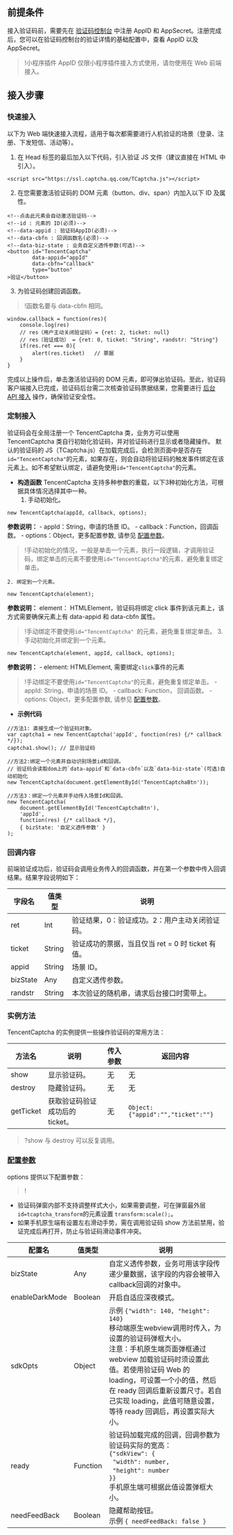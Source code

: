 

## 前提条件
接入验证码前，需要先在 [验证码控制台](https://console.cloud.tencent.com/captcha) 中注册 AppID 和 AppSecret。注册完成后，您可以在验证码控制台的验证详情的基础配置中，查看 AppID 以及 AppSecret。
>!小程序插件 AppID 仅限小程序插件接入方式使用，请勿使用在 Web 前端接入。
## 接入步骤
### 快速接入
以下为 Web 端快速接入流程，适用于每次都需要进行人机验证的场景（登录、注册、下发短信、活动等）。
1. 在 Head 标签的最后加入以下代码，引入验证 JS 文件（建议直接在 HTML 中引入）。
```
<script src="https://ssl.captcha.qq.com/TCaptcha.js"></script>
```
2. 在您需要激活验证码的 DOM 元素（button、div、span）内加入以下 ID 及属性。
```
<!--点击此元素会自动激活验证码-->
<!--id : 元素的 ID(必须)-->
<!--data-appid : 验证码AppID(必须)-->
<!--data-cbfn : 回调函数名(必须)-->
<!--data-biz-state : 业务自定义透传参数(可选)-->
<button id="TencentCaptcha"
        data-appid="appId"
        data-cbfn="callback"
        type="button"
>验证</button>
```
3. 为验证码创建回调函数。
>!函数名要与 data-cbfn 相同。
>
```
window.callback = function(res){
    console.log(res)
    // res（用户主动关闭验证码）= {ret: 2, ticket: null}
    // res（验证成功） = {ret: 0, ticket: "String", randstr: "String"}
    if(res.ret === 0){
        alert(res.ticket)   // 票据
    }
}
```

完成以上操作后，单击激活验证码的 DOM 元素，即可弹出验证码。至此，验证码客户端接入已完成，验证码后台需二次核查验证码票据结果，您需要进行 [后台 API 接入](https://cloud.tencent.com/document/product/1110/36926) 操作，确保验证安全性。
### 定制接入
验证码会在全局注册一个 TencentCaptcha 类，业务方可以使用 TencentCaptcha 类自行初始化验证码，并对验证码进行显示或者隐藏操作。
默认的验证码的 JS（TCaptcha.js）在加载完成后，会检测页面中是否存在`id="TencentCaptcha"`的元素，如果存在，则会自动将验证码的触发事件绑定在该元素上。如不希望默认绑定，请避免使用`id="TencentCaptcha"`的元素。
-  **构造函数**
TencentCaptcha 支持多种参数的重载，以下3种初始化方法，可根据具体情况选择其中一种。
	1. 手动初始化。
```
new TencentCaptcha(appId, callback, options);
```
**参数说明：**
		- appId：String，申请的场景 ID。
		- callback：Function，回调函数。
		- options：Object，更多配置参数, 请参见 [配置参数](#pzcs)。
		
 >!手动初始化的情况，一般是单击一个元素，执行一段逻辑，才调用验证码，绑定单击的元素不要使用`id="TencentCaptcha"`的元素，避免重复绑定单击。

	2. 绑定到一个元素。
```
new TencentCaptcha(element);
```
**参数说明：**
element： HTMLElement，验证码将绑定 click 事件到该元素上，该方式需要确保元素上有 data-appid 和 data-cbfn 属性。
>!手动绑定不要使用`id="TencentCaptcha" `的元素，避免重复绑定单击。
	3. 手动初始化并绑定到一个元素。
```
new TencentCaptcha(element, appId, callback, options);
```
**参数说明：**
		- element: HTMLElement, 需要绑定`click`事件的元素
>!手动绑定不要使用`id="TencentCaptcha"`的元素，避免重复绑定单击。
		- appId: String，申请的场景 ID。
		- callback: Function， 回调函数。
		- options: Object，更多配置参数, 请参见 [配置参数](#pzcs)。

- **示例代码**

```
//方法1: 直接生成一个验证码对象。
var captcha1 = new TencentCaptcha('appId', function(res) {/* callback */});
captcha1.show(); // 显示验证码

//方法2:绑定一个元素并自动识别场景id和回调。
// 验证码会读取dom上的`data-appid`和`data-cbfn`以及`data-biz-state`(可选)自动初始化
new TencentCaptcha(document.getElementById('TencentCaptchaBtn'));

//方法3：绑定一个元素并手动传入场景Id和回调。
new TencentCaptcha(
    document.getElementById('TencentCaptchaBtn'),
    'appId',
    function(res) {/* callback */},
    { bizState: '自定义透传参数' }
);
```
### 回调内容
前端验证成功后，验证码会调用业务传入的回调函数，并在第一个参数中传入回调结果。结果字段说明如下：

| 字段名 | 值类型 | 说明|
|---------|---------|---------|
| ret | Int | 验证结果，0：验证成功。2：用户主动关闭验证码。 |
|ticket|String|验证成功的票据，当且仅当 ret = 0 时 ticket 有值。|
|appid|String|场景 ID。|
|bizState|Any|自定义透传参数。|
|randstr|String|本次验证的随机串，请求后台接口时需带上。|

### 实例方法
TencentCaptcha 的实例提供一些操作验证码的常用方法：

| 方法名 | 说明 | 传入参数 |返回内容|
|---------|---------|---------|--------|
| show | 显示验证码。 | 无 |无|
|destroy|隐藏验证码。|无|无|
|getTicket|获取验证码验证成功后的 ticket。|无|`Object:{"appid":"","ticket":""}`|

>?show 与 destroy 可以反复调用。

### [配置参数](id:pzcs)
options 提供以下配置参数：
>! 
- 验证码弹窗内部不支持调整样式大小，如果需要调整，可在弹窗最外层`id=tcaptcha_transform`的元素设置 `transform:scale();`。
- 如果手机原生端有设置左右滑动手势，需在调用验证码 show 方法前禁用，验证完成后再打开，防止与验证码滑动事件冲突。
<table>
<thead>
<tr>
<th>配置名</th>
<th>值类型</th>
<th>说明</th>
</tr>
</thead>
<tbody><tr>
<td>bizState</td>
<td>Any</td>
<td>自定义透传参数，业务可用该字段传递少量数据，该字段的内容会被带入callback回调的对象中。</td>
</tr>
<tr>
<td>enableDarkMode</td>
<td>Boolean</td>
<td>开启自适应深夜模式。</td>
</tr>
<tr>
<td>sdkOpts</td>
<td>Object</td>
<td>示例 <code>{"width": 140, "height": 140}</code> <br>移动端原生webview调用时传入，为设置的验证码弹框大小。<br>注意：手机原生端页面弹框通过 webview 加载验证码时须设置此值。若使用验证码 Web 的 loading，可设置一个小的值，然后在 ready 回调后重新设置尺寸。若自己实现 loading，此值可随意设置，等待 ready 回调后，再设置实际大小。</td>
</tr>
<tr>
<td>ready</td>
<td>Function</td>
<td>验证码加载完成的回调，回调参数为验证码实际的宽高：<br> <code>{"sdkView": {</code><br>&nbsp;&nbsp;<code>"width": number,</code><br>&nbsp;&nbsp;<code>"height": number</code><br><code>}}</code><br>手机原生端可根据此值设置弹框大小。</td>
</tr>
<tr>
<td>needFeedBack</td>
<td>Boolean</td>
<td>隐藏帮助按钮。<br>示例 <code>{ needFeedBack: false }</code> </td>
</tr>
</tbody></table>


